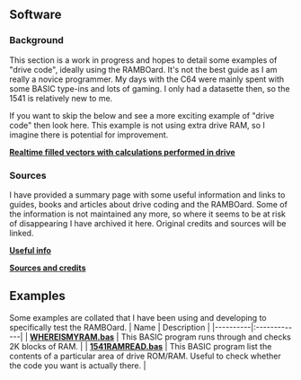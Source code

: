 ## Software

### Background

This section is a work in progress and hopes to detail some examples of "drive code", ideally using the RAMBOard. It's not the best guide as I am really a novice programmer. My days with the C64 were mainly spent with some BASIC type-ins and lots of gaming. I only had a datasette then, so the 1541 is relatively new to me.

If you want to skip the below and see a more exciting example of "drive code" then look here. This example is not using extra drive RAM, so I imagine there is potential for improvement. 

**[Realtime filled vectors with calculations performed in drive](https://codebase64.org/doku.php?id=base:drivecalc_vectors)**

### Sources

I have provided a summary page with some useful information and links to guides, books and articles about drive coding and the RAMBOard. Some of the information is not maintained any more, so where it seems to be at risk of disappearing I have archived it here. Original credits and sources will be linked.

**[Useful info](USEFULINFO.md)**

**[Sources and credits](https://github.com/Kayto/RAMBOard-2_C/tree/main/Sources)**

## Examples

Some examples are collated that I have been using and developing to specifically test the RAMBOard.
| Name  | Description |
|----------|:-------------|
| **[WHEREISMYRAM.bas](whereismyram.bas)** | This BASIC program runs through and checks 2K blocks of RAM. |
| **[1541RAMREAD.bas](1541RAMREAD.bas)** | This BASIC program list the contents of a particular area of drive ROM/RAM. Useful to check whether the code you want is actually there. |























 
